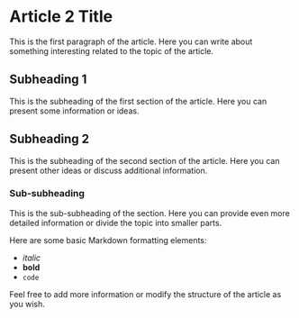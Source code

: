 # Article 2 Title

This is the first paragraph of the article. Here you can write about something interesting related to the topic of the article.

## Subheading 1

This is the subheading of the first section of the article. Here you can present some information or ideas.

## Subheading 2

This is the subheading of the second section of the article. Here you can present other ideas or discuss additional information.

### Sub-subheading

This is the sub-subheading of the section. Here you can provide even more detailed information or divide the topic into smaller parts.

Here are some basic Markdown formatting elements:
- *italic*
- **bold**
- `code`

Feel free to add more information or modify the structure of the article as you wish.
